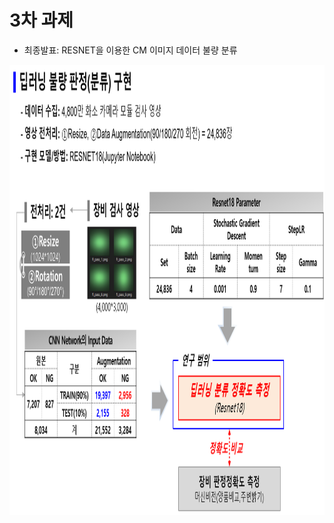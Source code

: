 
# 3차 과제
 - 최종발표: RESNET을 이용한 CM 이미지 데이터 불량 분류
 
<p> <img src="https://github.com/ByeongKeun/Industrial-AI/blob/master/images/2021_2_3_pilot_no3_1.PNG" border="0" width="960" height="720"> </p>
